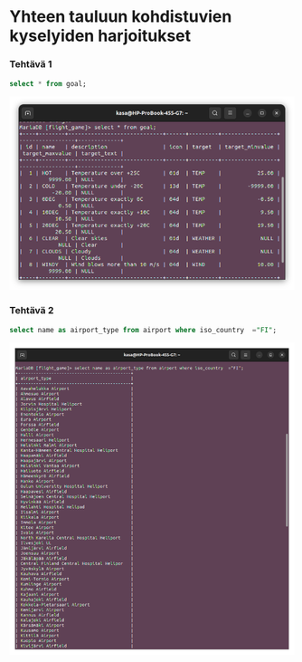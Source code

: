 # Yhteen tauluun kohdistuvien kyselyiden harjoitukset

### Tehtävä 1
```sql
select * from goal;
```
![Tehtävä](https://github.com/Kasanen/tietokannat/blob/main/Viikko_3/3.1.png?raw=true)

### Tehtävä 2
```sql
select name as airport_type from airport where iso_country  ="FI";
```
![Tehtävä](https://github.com/Kasanen/tietokannat/blob/main/Viikko_3/3.2.png?raw=true)